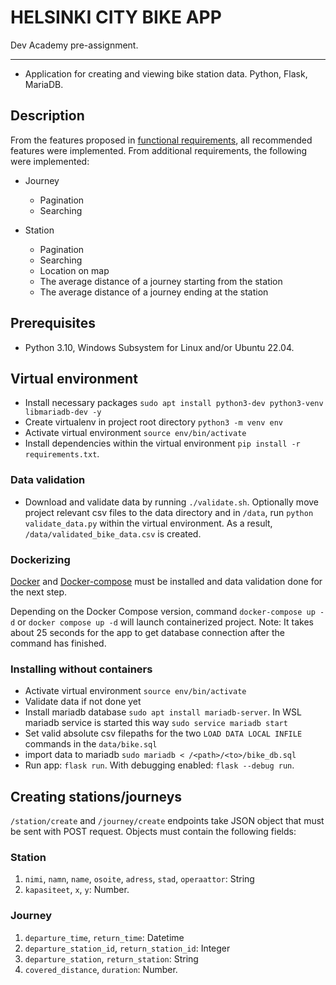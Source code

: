 # HELSINKI CITY BIKE APP

Dev Academy pre-assignment.

---

- Application for creating and viewing bike station data. Python, Flask, MariaDB.

## Description

From the features proposed in [functional requirements](https://github.com/solita/dev-academy-2023-exercise#user-content-functional-requirements), all recommended features were implemented. From additional requirements, the following were implemented:

- Journey
  - Pagination
  - Searching

- Station
  - Pagination
  - Searching
  - Location on map
  - The average distance of a journey starting from the station
  - The average distance of a journey ending at the station

## Prerequisites

- Python 3.10, Windows Subsystem for Linux and/or Ubuntu 22.04.

## Virtual environment

- Install necessary packages `sudo apt install python3-dev python3-venv libmariadb-dev -y`
- Create virtualenv in project root directory `python3 -m venv env`
- Activate virtual environment `source env/bin/activate`
- Install dependencies within the virtual environment `pip install -r requirements.txt`.

### Data validation

- Download and validate data by running `./validate.sh`. Optionally move project relevant csv files to the data directory and in `/data`, run `python validate_data.py` within the virtual environment.
As a result, `/data/validated_bike_data.csv` is created.

### Dockerizing

[Docker](https://docs.docker.com/engine/install/ubuntu/) and [Docker-compose](https://docs.docker.com/compose/install/linux/) must be installed and data validation done for the next step.

Depending on the Docker Compose version, command `docker-compose up -d` or `docker compose up -d` will launch containerized project. Note: It takes about 25 seconds for the app to get database connection after the command has finished.

### Installing without containers

- Activate virtual environment `source env/bin/activate`
- Validate data if not done yet
- Install mariadb database `sudo apt install mariadb-server`. In WSL mariadb service is started this way `sudo service mariadb start`
- Set valid absolute csv filepaths for the two `LOAD DATA LOCAL INFILE` commands in the `data/bike.sql`
- import data to mariadb `sudo mariadb < /<path>/<to>/bike_db.sql`
- Run app: `flask run`. With debugging enabled: `flask --debug run`.

## Creating stations/journeys

`/station/create` and `/journey/create` endpoints take JSON object that must be sent with POST request. Objects must contain the following fields:

### Station

1. `nimi`, `namn`, `name`, `osoite`, `adress`, `stad`, `operaattor`: String
2. `kapasiteet`, `x`, `y`: Number.

### Journey

1. `departure_time`, `return_time`: Datetime
2. `departure_station_id`, `return_station_id`: Integer
3. `departure_station`, `return_station`: String
4. `covered_distance`, `duration`: Number.
